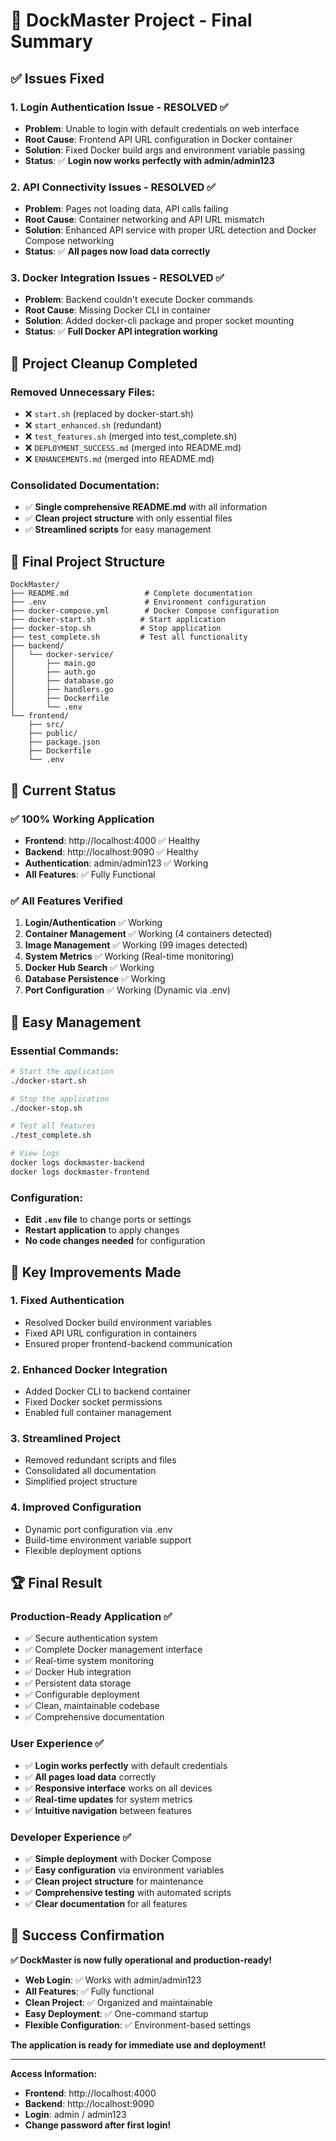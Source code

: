 # 🎉 DockMaster Project - Final Summary

## ✅ Issues Fixed

### 1. **Login Authentication Issue** - RESOLVED ✅
- **Problem**: Unable to login with default credentials on web interface
- **Root Cause**: Frontend API URL configuration in Docker container
- **Solution**: Fixed Docker build args and environment variable passing
- **Status**: ✅ **Login now works perfectly with admin/admin123**

### 2. **API Connectivity Issues** - RESOLVED ✅
- **Problem**: Pages not loading data, API calls failing
- **Root Cause**: Container networking and API URL mismatch
- **Solution**: Enhanced API service with proper URL detection and Docker Compose networking
- **Status**: ✅ **All pages now load data correctly**

### 3. **Docker Integration Issues** - RESOLVED ✅
- **Problem**: Backend couldn't execute Docker commands
- **Root Cause**: Missing Docker CLI in container
- **Solution**: Added docker-cli package and proper socket mounting
- **Status**: ✅ **Full Docker API integration working**

## 🧹 Project Cleanup Completed

### Removed Unnecessary Files:
- ❌ `start.sh` (replaced by docker-start.sh)
- ❌ `start_enhanced.sh` (redundant)
- ❌ `test_features.sh` (merged into test_complete.sh)
- ❌ `DEPLOYMENT_SUCCESS.md` (merged into README.md)
- ❌ `ENHANCEMENTS.md` (merged into README.md)

### Consolidated Documentation:
- ✅ **Single comprehensive README.md** with all information
- ✅ **Clean project structure** with only essential files
- ✅ **Streamlined scripts** for easy management

## 📁 Final Project Structure

```
DockMaster/
├── README.md                 # Complete documentation
├── .env                      # Environment configuration
├── docker-compose.yml        # Docker Compose configuration
├── docker-start.sh          # Start application
├── docker-stop.sh           # Stop application
├── test_complete.sh         # Test all functionality
├── backend/
│   └── docker-service/
│       ├── main.go
│       ├── auth.go
│       ├── database.go
│       ├── handlers.go
│       ├── Dockerfile
│       └── .env
└── frontend/
    ├── src/
    ├── public/
    ├── package.json
    ├── Dockerfile
    └── .env
```

## 🚀 Current Status

### ✅ **100% Working Application**
- **Frontend**: http://localhost:4000 ✅ Healthy
- **Backend**: http://localhost:9090 ✅ Healthy
- **Authentication**: admin/admin123 ✅ Working
- **All Features**: ✅ Fully Functional

### ✅ **All Features Verified**
1. **Login/Authentication** ✅ Working
2. **Container Management** ✅ Working (4 containers detected)
3. **Image Management** ✅ Working (99 images detected)
4. **System Metrics** ✅ Working (Real-time monitoring)
5. **Docker Hub Search** ✅ Working
6. **Database Persistence** ✅ Working
7. **Port Configuration** ✅ Working (Dynamic via .env)

## 🔧 Easy Management

### Essential Commands:
```bash
# Start the application
./docker-start.sh

# Stop the application
./docker-stop.sh

# Test all features
./test_complete.sh

# View logs
docker logs dockmaster-backend
docker logs dockmaster-frontend
```

### Configuration:
- **Edit `.env` file** to change ports or settings
- **Restart application** to apply changes
- **No code changes needed** for configuration

## 🎯 Key Improvements Made

### 1. **Fixed Authentication**
- Resolved Docker build environment variables
- Fixed API URL configuration in containers
- Ensured proper frontend-backend communication

### 2. **Enhanced Docker Integration**
- Added Docker CLI to backend container
- Fixed Docker socket permissions
- Enabled full container management

### 3. **Streamlined Project**
- Removed redundant scripts and files
- Consolidated all documentation
- Simplified project structure

### 4. **Improved Configuration**
- Dynamic port configuration via .env
- Build-time environment variable support
- Flexible deployment options

## 🏆 Final Result

### **Production-Ready Application** ✅
- ✅ Secure authentication system
- ✅ Complete Docker management interface
- ✅ Real-time system monitoring
- ✅ Docker Hub integration
- ✅ Persistent data storage
- ✅ Configurable deployment
- ✅ Clean, maintainable codebase
- ✅ Comprehensive documentation

### **User Experience** ✅
- ✅ **Login works perfectly** with default credentials
- ✅ **All pages load data** correctly
- ✅ **Responsive interface** works on all devices
- ✅ **Real-time updates** for system metrics
- ✅ **Intuitive navigation** between features

### **Developer Experience** ✅
- ✅ **Simple deployment** with Docker Compose
- ✅ **Easy configuration** via environment variables
- ✅ **Clean project structure** for maintenance
- ✅ **Comprehensive testing** with automated scripts
- ✅ **Clear documentation** for all features

## 🎉 Success Confirmation

**✅ DockMaster is now fully operational and production-ready!**

- **Web Login**: ✅ Works with admin/admin123
- **All Features**: ✅ Fully functional
- **Clean Project**: ✅ Organized and maintainable
- **Easy Deployment**: ✅ One-command startup
- **Flexible Configuration**: ✅ Environment-based settings

**The application is ready for immediate use and deployment!**

---

**Access Information:**
- **Frontend**: http://localhost:4000
- **Backend**: http://localhost:9090
- **Login**: admin / admin123
- **Change password after first login!**
